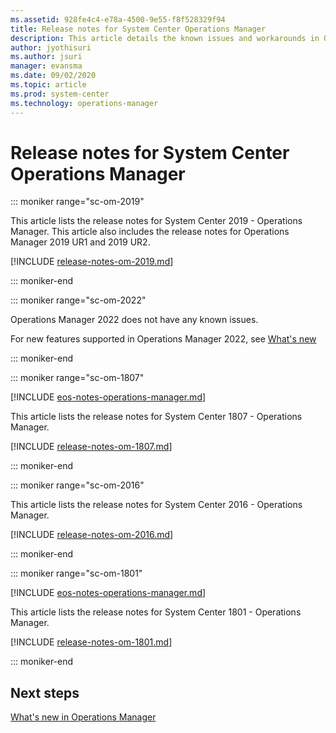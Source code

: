 ```yaml
---
ms.assetid: 928fe4c4-e78a-4500-9e55-f8f528329f94
title: Release notes for System Center Operations Manager
description: This article details the known issues and workarounds in Operations Manager
author: jyothisuri
ms.author: jsuri
manager: evansma
ms.date: 09/02/2020
ms.topic: article
ms.prod: system-center
ms.technology: operations-manager
---
```


# Release notes for System Center Operations Manager

::: moniker range="sc-om-2019"

This article lists the release notes for System Center 2019 - Operations Manager.  This article also includes the release notes for Operations Manager 2019 UR1 and 2019 UR2.


[!INCLUDE [release-notes-om-2019.md](../includes/release-notes-om-2019.md)]

::: moniker-end

::: moniker range="sc-om-2022"

Operations Manager 2022 does not have any known issues.

For new features supported in Operations Manager 2022, see [What's new](#whats-new-in-om.md)

::: moniker-end

::: moniker range="sc-om-1807"

[!INCLUDE [eos-notes-operations-manager.md](../includes/eos-notes-operations-manager.md)]

This article lists the release notes for System Center 1807 - Operations Manager.

[!INCLUDE [release-notes-om-1807.md](../includes/release-notes-om-1807.md)]

::: moniker-end

::: moniker range="sc-om-2016"

This article lists the release notes for System Center 2016 - Operations Manager.

[!INCLUDE [release-notes-om-2016.md](../includes/release-notes-om-2016.md)]

::: moniker-end

::: moniker range="sc-om-1801"

[!INCLUDE [eos-notes-operations-manager.md](../includes/eos-notes-operations-manager.md)]

This article lists the release notes for System Center 1801 - Operations Manager.

[!INCLUDE [release-notes-om-1801.md](../includes/release-notes-om-1801.md)]

::: moniker-end

## Next steps
[What's new in Operations Manager](whats-new-in-om.md)
